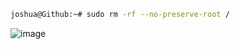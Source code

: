 ```bash
joshua@Github:~# sudo rm -rf --no-preserve-root /
```
![image](https://github.com/TheGithubJoshua/TheGithubJoshua/assets/121495559/4825ef0a-b632-49c5-b7dc-d538ffb85bd7)

